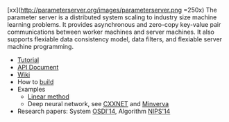 <!-- <img src="http://parameterserver.org/images/parameterserver.png" alt="Parameter Server" style="height:200px"> -->

[xx](http://parameterserver.org/images/parameterserver.png =250x)
The parameter server is a distributed system scaling to industry size machine
learning problems. It provides asynchronous and zero-copy key-value pair
communications between worker machines and server machines. It also supports
flexiable data consistency model, data filters, and flexiable server machine
programming.

- [Tutorial](guide/)
- [API Document](doc/)
- [Wiki](https://github.com/dmlc/parameter_server/wiki/)
- How to [build](make/)
- Examples
  - [Linear method](example/linear)
  - Deep neural network, see [CXXNET](https://github.com/dmlc/cxxnet) and [Minverva](https://github.com/minerva-developers/minerva)
- Research papers: System
  [OSDI'14](http://www.cs.cmu.edu/~muli/file/parameter_server_osdi14.pdf),
  Algorithm [NIPS'14](http://www.cs.cmu.edu/~muli/file/parameter_server_nips14.pdf)
